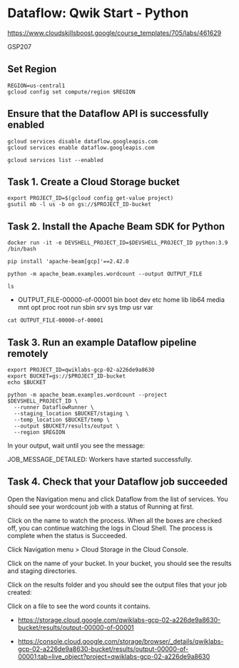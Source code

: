 # Dataflow: Qwik Start - Python

https://www.cloudskillsboost.google/course_templates/705/labs/461629

GSP207


## Set Region
```
REGION=us-central1
gcloud config set compute/region $REGION
```

## Ensure that the Dataflow API is successfully enabled
```
gcloud services disable dataflow.googleapis.com
gcloud services enable dataflow.googleapis.com

gcloud services list --enabled
```

## Task 1. Create a Cloud Storage bucket
```
export PROJECT_ID=$(gcloud config get-value project)
gsutil mb -l us -b on gs://$PROJECT_ID-bucket
```

## Task 2. Install the Apache Beam SDK for Python
```
docker run -it -e DEVSHELL_PROJECT_ID=$DEVSHELL_PROJECT_ID python:3.9 /bin/bash

pip install 'apache-beam[gcp]'==2.42.0

python -m apache_beam.examples.wordcount --output OUTPUT_FILE

ls
```
- OUTPUT_FILE-00000-of-00001  bin  boot  dev  etc  home  lib  lib64  media  mnt  opt  proc  root  run  sbin  srv  sys  tmp  usr  var

```
cat OUTPUT_FILE-00000-of-00001
```

## Task 3. Run an example Dataflow pipeline remotely
```
export PROJECT_ID=qwiklabs-gcp-02-a226de9a8630
export BUCKET=gs://$PROJECT_ID-bucket
echo $BUCKET

python -m apache_beam.examples.wordcount --project $DEVSHELL_PROJECT_ID \
  --runner DataflowRunner \
  --staging_location $BUCKET/staging \
  --temp_location $BUCKET/temp \
  --output $BUCKET/results/output \
  --region $REGION
```

In your output, wait until you see the message:

JOB_MESSAGE_DETAILED: Workers have started successfully.



## Task 4. Check that your Dataflow job succeeded
Open the Navigation menu and click Dataflow from the list of services.
You should see your wordcount job with a status of Running at first.

Click on the name to watch the process. When all the boxes are checked off, you can continue watching the logs in Cloud Shell.
The process is complete when the status is Succeeded.

Click Navigation menu > Cloud Storage in the Cloud Console.

Click on the name of your bucket. In your bucket, you should see the results and staging directories.

Click on the results folder and you should see the output files that your job created:

Click on a file to see the word counts it contains.

- https://storage.cloud.google.com/qwiklabs-gcp-02-a226de9a8630-bucket/results/output-00000-of-00001

- https://console.cloud.google.com/storage/browser/_details/qwiklabs-gcp-02-a226de9a8630-bucket/results/output-00000-of-00001;tab=live_object?project=qwiklabs-gcp-02-a226de9a8630